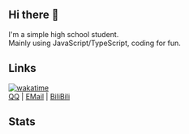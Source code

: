 ## Hi there 👋
I'm a simple high school student.<br>
Mainly using JavaScript/TypeScript, coding for fun.
## Links
[![wakatime](https://wakatime.com/badge/user/cb6fb72d-2af0-4b6e-b6f5-5a9e4c7d1760.svg)](https://wakatime.com/@cb6fb72d-2af0-4b6e-b6f5-5a9e4c7d1760)<br>
[QQ](https://wpa.qq.com/msgrd?v=3&uin=3521766148&site=qqq&menu=yes) | [EMail](aliorpse@qq.com) | [BiliBili](https://space.bilibili.com/1151049707)
## Stats
<!--START_SECTION:waka-->
<!--END_SECTION:waka-->
